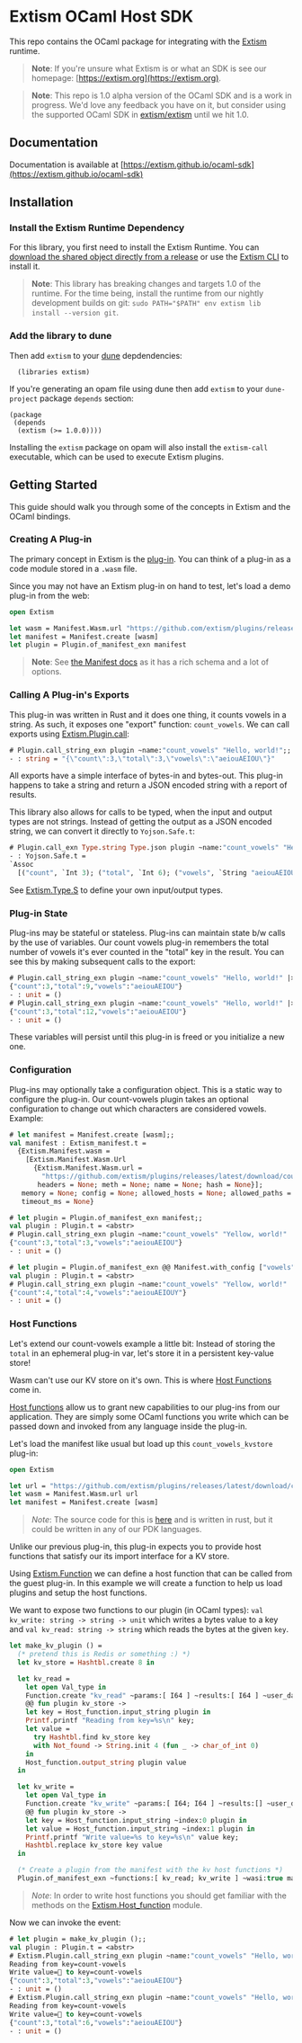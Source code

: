 # Extism OCaml Host SDK

This repo contains the OCaml package for integrating with the [Extism](https://extism.org/) runtime.

> **Note**: If you're unsure what Extism is or what an SDK is see our homepage: [https://extism.org](https://extism.org).

> **Note**: This repo is 1.0 alpha version of the OCaml SDK and is a work in progress. We'd love any feedback you have on it, but consider using the supported OCaml SDK in [extism/extism](https://github.com/extism/extism/tree/main/ocaml) until we hit 1.0.

## Documentation

Documentation is available at [https://extism.github.io/ocaml-sdk](https://extism.github.io/ocaml-sdk)

## Installation

### Install the Extism Runtime Dependency

For this library, you first need to install the Extism Runtime. You can [download the shared object directly from a release](https://github.com/extism/extism/releases) or use the [Extism CLI](https://github.com/extism/cli) to install it.

> **Note**: This library has breaking changes and targets 1.0 of the runtime. For the time being, install the runtime from our nightly development builds on git: `sudo PATH="$PATH" env extism lib install --version git`.

### Add the library to dune

Then add `extism` to your [dune](https://dune.build) depdendencies:

```
  (libraries extism)
```

If you're generating an opam file using dune then add `extism` to your `dune-project` package `depends` section:

```
(package
 (depends
  (extism (>= 1.0.0))))
```

Installing the `extism` package on opam will also install the `extism-call` executable, which can be used
to execute Extism plugins.

## Getting Started

This guide should walk you through some of the concepts in Extism and the OCaml bindings.

### Creating A Plug-in

The primary concept in Extism is the [plug-in](https://extism.org/docs/concepts/plug-in). You can think of a plug-in as a code module stored in a `.wasm` file.

Since you may not have an Extism plug-in on hand to test, let's load a demo plug-in from the web:

```ocaml
open Extism

let wasm = Manifest.Wasm.url "https://github.com/extism/plugins/releases/latest/download/count_vowels.wasm"
let manifest = Manifest.create [wasm]
let plugin = Plugin.of_manifest_exn manifest
```

> **Note**: See [the Manifest docs](https://extism.github.io/ocaml-sdk/extism-manifest/Extism_manifest/index.html) as it has a rich schema and a lot of options.

### Calling A Plug-in's Exports

This plug-in was written in Rust and it does one thing, it counts vowels in a string. As such, it exposes one "export" function: `count_vowels`. We can call exports using [Extism.Plugin.call](https://extism.github.io/ocaml-sdk/extism/Extism/Plugin/index.html#val-call):

```ocaml
# Plugin.call_string_exn plugin ~name:"count_vowels" "Hello, world!";;
- : string = "{\"count\":3,\"total\":3,\"vowels\":\"aeiouAEIOU\"}"
```

All exports have a simple interface of bytes-in and bytes-out. This plug-in happens to take a string and return a JSON encoded string with a report of results.

This library also allows for calls to be typed, when the input and output types are not strings. Instead of getting the output as a JSON encoded string, we can
convert it directly to `Yojson.Safe.t`:

```ocaml
# Plugin.call_exn Type.string Type.json plugin ~name:"count_vowels" "Hello, world!";;
- : Yojson.Safe.t =
`Assoc
  [("count", `Int 3); ("total", `Int 6); ("vowels", `String "aeiouAEIOU")]
```

See [Extism.Type.S](https://extism.github.io/ocaml-sdk/extism/Extism/Type/module-type-S/index.html) to define your own input/output types.

### Plug-in State

Plug-ins may be stateful or stateless. Plug-ins can maintain state b/w calls by the use of variables. Our count vowels plug-in remembers the total number of vowels it's ever counted in the "total" key in the result. You can see this by making subsequent calls to the export:

```ocaml
# Plugin.call_string_exn plugin ~name:"count_vowels" "Hello, world!" |> print_endline;;
{"count":3,"total":9,"vowels":"aeiouAEIOU"}
- : unit = ()
# Plugin.call_string_exn plugin ~name:"count_vowels" "Hello, world!" |> print_endline;;
{"count":3,"total":12,"vowels":"aeiouAEIOU"}
- : unit = ()
```

These variables will persist until this plug-in is freed or you initialize a new one.

### Configuration

Plug-ins may optionally take a configuration object. This is a static way to configure the plug-in. Our count-vowels plugin takes an optional configuration to change out which characters are considered vowels. Example:

```ocaml
# let manifest = Manifest.create [wasm];;
val manifest : Extism_manifest.t =
  {Extism.Manifest.wasm =
    [Extism.Manifest.Wasm.Url
      {Extism.Manifest.Wasm.url =
        "https://github.com/extism/plugins/releases/latest/download/count_vowels.wasm";
       headers = None; meth = None; name = None; hash = None}];
   memory = None; config = None; allowed_hosts = None; allowed_paths = None;
   timeout_ms = None}

# let plugin = Plugin.of_manifest_exn manifest;;
val plugin : Plugin.t = <abstr>
# Plugin.call_string_exn plugin ~name:"count_vowels" "Yellow, world!" |> print_endline;;
{"count":3,"total":3,"vowels":"aeiouAEIOU"}
- : unit = ()

# let plugin = Plugin.of_manifest_exn @@ Manifest.with_config ["vowels", Some "aeiouAEIOUY"] manifest;;
val plugin : Plugin.t = <abstr>
# Plugin.call_string_exn plugin ~name:"count_vowels" "Yellow, world!" |> print_endline;;
{"count":4,"total":4,"vowels":"aeiouAEIOUY"}
- : unit = ()
```

### Host Functions

Let's extend our count-vowels example a little bit: Instead of storing the `total` in an ephemeral plug-in var, let's store it in a persistent key-value store!

Wasm can't use our KV store on it's own. This is where [Host Functions](https://extism.org/docs/concepts/host-functions) come in.

[Host functions](https://extism.org/docs/concepts/host-functions) allow us to grant new capabilities to our plug-ins from our application. They are simply some OCaml functions you write which can be passed down and invoked from any language inside the plug-in.

Let's load the manifest like usual but load up this `count_vowels_kvstore` plug-in:

<!-- $MDX env=host-functions -->
```ocaml
open Extism

let url = "https://github.com/extism/plugins/releases/latest/download/count_vowels_kvstore.wasm"
let wasm = Manifest.Wasm.url url
let manifest = Manifest.create [wasm]
```

> *Note*: The source code for this is [here](https://github.com/extism/plugins/blob/main/count_vowels_kvstore/src/lib.rs) and is written in rust, but it could be written in any of our PDK languages.

Unlike our previous plug-in, this plug-in expects you to provide host functions that satisfy our its import interface for a KV store.

Using [Extism.Function](https://extism.github.io/ocaml-sdk/extism/Extism/Function/index.html) we can define a host function that can be called from the guest plug-in. In this example we will create a function to help us load plugins and setup the host functions.

We want to expose two functions to our plugin (in OCaml types): `val kv_write: string -> string -> unit` which writes a bytes value to a key and `val kv_read: string -> string` which reads the bytes at the given `key`.

<!-- $MDX env=host-functions -->
```ocaml
let make_kv_plugin () =
  (* pretend this is Redis or something :) *)
  let kv_store = Hashtbl.create 8 in

  let kv_read =
    let open Val_type in
    Function.create "kv_read" ~params:[ I64 ] ~results:[ I64 ] ~user_data:kv_store
    @@ fun plugin kv_store ->
    let key = Host_function.input_string plugin in
    Printf.printf "Reading from key=%s\n" key;
    let value =
      try Hashtbl.find kv_store key
      with Not_found -> String.init 4 (fun _ -> char_of_int 0)
    in
    Host_function.output_string plugin value
  in

  let kv_write =
    let open Val_type in
    Function.create "kv_write" ~params:[ I64; I64 ] ~results:[] ~user_data:kv_store
    @@ fun plugin kv_store ->
    let key = Host_function.input_string ~index:0 plugin in
    let value = Host_function.input_string ~index:1 plugin in
    Printf.printf "Write value=%s to key=%s\n" value key;
    Hashtbl.replace kv_store key value
  in

  (* Create a plugin from the manifest with the kv host functions *)
  Plugin.of_manifest_exn ~functions:[ kv_read; kv_write ] ~wasi:true manifest
```

> *Note*: In order to write host functions you should get familiar with the methods on the [Extism.Host_function](https://extism.github.io/ocaml-sdk/extism/Extism/Host_function/index.html) module.


Now we can invoke the event:

<!-- $MDX env=host-functions -->
```ocaml
# let plugin = make_kv_plugin ();;
val plugin : Plugin.t = <abstr>
# Extism.Plugin.call_string_exn plugin ~name:"count_vowels" "Hello, world" |> print_endline;;
Reading from key=count-vowels
Write value=    to key=count-vowels
{"count":3,"total":3,"vowels":"aeiouAEIOU"}
- : unit = ()
# Extism.Plugin.call_string_exn plugin ~name:"count_vowels" "Hello, world" |> print_endline;;
Reading from key=count-vowels
Write value=    to key=count-vowels
{"count":3,"total":6,"vowels":"aeiouAEIOU"}
- : unit = ()
```

